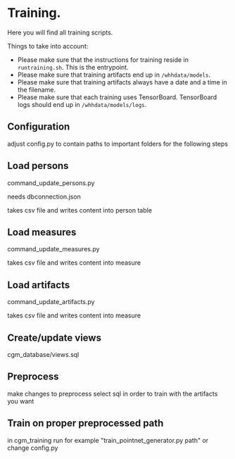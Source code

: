 # Training.

Here you will find all training scripts. 

Things to take into account:
- Please make sure that the instructions for training reside in ```runtraining.sh```. This is the entrypoint.
- Please make sure that training artifacts end up in ```/whhdata/models```.
- Please make sure that training artifacts always have a date and a time in the filename.
- Please make sure that each training uses TensorBoard. TensorBoard logs should end up in ```/whhdata/models/logs```.

## Configuration

adjust config.py to contain paths to important folders for the following steps

## Load persons

command_update_persons.py

needs dbconnection.json

takes csv file and writes content into person table


## Load measures

command_update_measures.py

takes csv file and writes content into measure



## Load artifacts

command_update_artifacts.py

takes csv file and writes content into measure


## Create/update views

cgm_database/views.sql


## Preprocess

make changes to preprocess select sql in order to train with the artifacts you want


## Train on proper preprocessed path

in cgm_training run for example "train_pointnet_generator.py path" or change config.py